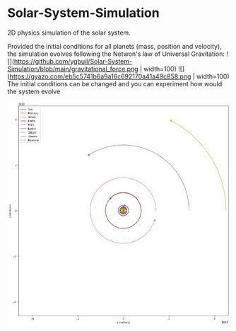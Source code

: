 # Solar-System-Simulation
2D physics simulation of the solar system.

Provided the initial conditions for all planets (mass, position and velocity), the simulation evolves following the Netwon's law of Universal Gravitation:
![](https://github.com/ygbuil/Solar-System-Simulation/blob/main/gravitational_force.png | width=100)
![](https://gyazo.com/eb5c5741b6a9a16c692170a41a49c858.png | width=100)
The initial conditions can be changed and you can experiment how would the system evolve

![alt_text](https://github.com/ygbuil/Solar-System-Simulation/blob/main/simulation_plot.png)
